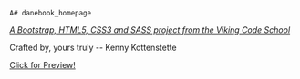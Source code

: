     A# danebook_homepage

*[A Bootstrap, HTML5, CSS3 and SASS project from the Viking Code School](http://www.vikingcodeschool.com)*

Crafted by, yours truly -- Kenny Kottenstette

<a href="http://htmlpreview.github.io/?https://github.com/kotten1/assignment_danebook_homepage/blob/master/index.html"> Click for Preview!</a>